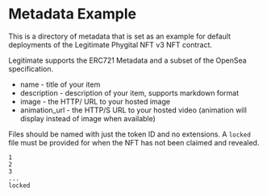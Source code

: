 # Metadata Example
This is a directory of metadata that is set as an example for default deployments of the Legitimate Phygital NFT v3 NFT contract.

Legitimate supports the ERC721 Metadata and a subset of the OpenSea specification.

* name - title of your item
* description - description of your item, supports markdown format
* image - the HTTP/ URL to your hosted image
* animation_url - the HTTP/S URL to your hosted video (animation will display instead of image when available)

Files should be named with just the token ID and no extensions. A `locked` file must be provided for when the NFT has not been claimed and revealed.

```
1
2
3
...
locked
```
